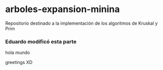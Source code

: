 # arboles-expansion-minina
Repositorio destinado a la implementación de los algoritmos de Kruskal y Prim

### Eduardo modificó esta parte
hola mundo

greetings XD